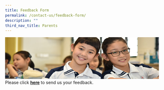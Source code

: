```yaml
---
title: Feedback Form
permalink: /contact-us/feedback-form/
description: ""
third_nav_title: Parents
---
```

![](/images/Website%20Banners%20Subpage/948x260%20masterhead%20-%20Our%20Partners3.jpg)
Please click **[here](https://forms.cwp.gov.sg/peihwapresbyterianpri/FormG1982)** to send us your feedback.
